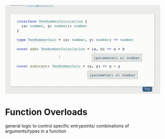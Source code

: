 <img src="./screenshots/functions.png">


# Function Overloads
general logic to control specific entrypoints/ combinations of arguments/types in a function
